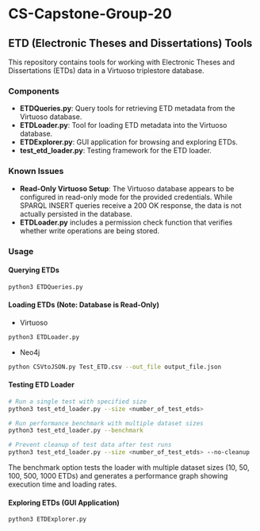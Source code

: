 # CS-Capstone-Group-20

## ETD (Electronic Theses and Dissertations) Tools

This repository contains tools for working with Electronic Theses and Dissertations (ETDs) data in a Virtuoso triplestore database.

### Components

- **ETDQueries.py**: Query tools for retrieving ETD metadata from the Virtuoso database.
- **ETDLoader.py**: Tool for loading ETD metadata into the Virtuoso database.
- **ETDExplorer.py**: GUI application for browsing and exploring ETDs.
- **test_etd_loader.py**: Testing framework for the ETD loader.

### Known Issues

- **Read-Only Virtuoso Setup**: The Virtuoso database appears to be configured in read-only mode for the provided credentials. While SPARQL INSERT queries receive a 200 OK response, the data is not actually persisted in the database.
- **ETDLoader.py** includes a permission check function that verifies whether write operations are being stored.

### Usage

#### Querying ETDs
```bash
python3 ETDQueries.py
```

#### Loading ETDs (Note: Database is Read-Only)
- Virtuoso
```bash
python3 ETDLoader.py 
```
- Neo4j
```bash
python CSVtoJSON.py Test_ETD.csv --out_file output_file.json
```

#### Testing ETD Loader
```bash
# Run a single test with specified size
python3 test_etd_loader.py --size <number_of_test_etds>

# Run performance benchmark with multiple dataset sizes
python3 test_etd_loader.py --benchmark

# Prevent cleanup of test data after test runs
python3 test_etd_loader.py --size <number_of_test_etds> --no-cleanup
```

The benchmark option tests the loader with multiple dataset sizes (10, 50, 100, 500, 1000 ETDs) and generates a performance graph showing execution time and loading rates.

#### Exploring ETDs (GUI Application)
```bash
python3 ETDExplorer.py
```
